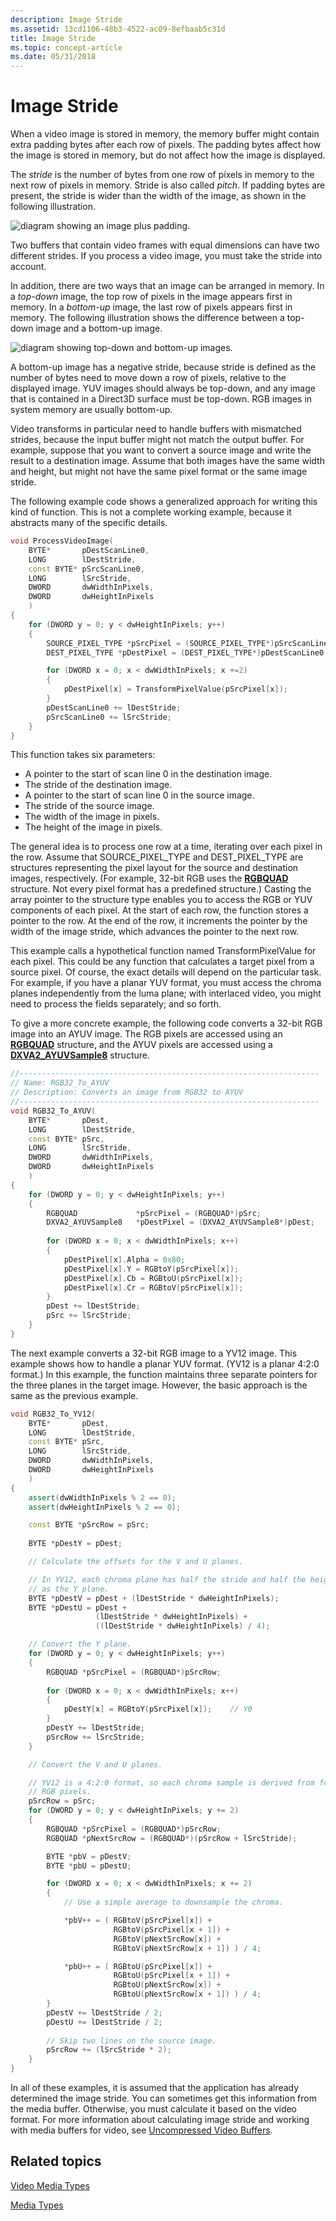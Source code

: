 ```yaml
---
description: Image Stride
ms.assetid: 13cd1106-48b3-4522-ac09-8efbaab5c31d
title: Image Stride
ms.topic: concept-article
ms.date: 05/31/2018
---
```


# Image Stride

When a video image is stored in memory, the memory buffer might contain extra padding bytes after each row of pixels. The padding bytes affect how the image is stored in memory, but do not affect how the image is displayed.

The *stride* is the number of bytes from one row of pixels in memory to the next row of pixels in memory. Stride is also called *pitch*. If padding bytes are present, the stride is wider than the width of the image, as shown in the following illustration.

![diagram showing an image plus padding.](images/c85c6a40-f0a8-48a3-b465-39ceada66339.gif)

Two buffers that contain video frames with equal dimensions can have two different strides. If you process a video image, you must take the stride into account.

In addition, there are two ways that an image can be arranged in memory. In a *top-down* image, the top row of pixels in the image appears first in memory. In a *bottom-up* image, the last row of pixels appears first in memory. The following illustration shows the difference between a top-down image and a bottom-up image.

![diagram showing top-down and bottom-up images.](images/f03bd9ff-0cf3-4a56-88c5-5b8c44637272.gif)

A bottom-up image has a negative stride, because stride is defined as the number of bytes need to move down a row of pixels, relative to the displayed image. YUV images should always be top-down, and any image that is contained in a Direct3D surface must be top-down. RGB images in system memory are usually bottom-up.

Video transforms in particular need to handle buffers with mismatched strides, because the input buffer might not match the output buffer. For example, suppose that you want to convert a source image and write the result to a destination image. Assume that both images have the same width and height, but might not have the same pixel format or the same image stride.

The following example code shows a generalized approach for writing this kind of function. This is not a complete working example, because it abstracts many of the specific details.


```C++
void ProcessVideoImage(
    BYTE*       pDestScanLine0,     
    LONG        lDestStride,        
    const BYTE* pSrcScanLine0,      
    LONG        lSrcStride,         
    DWORD       dwWidthInPixels,     
    DWORD       dwHeightInPixels
    )
{
    for (DWORD y = 0; y < dwHeightInPixels; y++)
    {
        SOURCE_PIXEL_TYPE *pSrcPixel = (SOURCE_PIXEL_TYPE*)pSrcScanLine0;
        DEST_PIXEL_TYPE *pDestPixel = (DEST_PIXEL_TYPE*)pDestScanLine0;

        for (DWORD x = 0; x < dwWidthInPixels; x +=2)
        {
            pDestPixel[x] = TransformPixelValue(pSrcPixel[x]);
        }
        pDestScanLine0 += lDestStride;
        pSrcScanLine0 += lSrcStride;
    }
}
```



This function takes six parameters:

-   A pointer to the start of scan line 0 in the destination image.
-   The stride of the destination image.
-   A pointer to the start of scan line 0 in the source image.
-   The stride of the source image.
-   The width of the image in pixels.
-   The height of the image in pixels.

The general idea is to process one row at a time, iterating over each pixel in the row. Assume that SOURCE\_PIXEL\_TYPE and DEST\_PIXEL\_TYPE are structures representing the pixel layout for the source and destination images, respectively. (For example, 32-bit RGB uses the [**RGBQUAD**](/windows/win32/api/wingdi/ns-wingdi-rgbquad) structure. Not every pixel format has a predefined structure.) Casting the array pointer to the structure type enables you to access the RGB or YUV components of each pixel. At the start of each row, the function stores a pointer to the row. At the end of the row, it increments the pointer by the width of the image stride, which advances the pointer to the next row.

This example calls a hypothetical function named TransformPixelValue for each pixel. This could be any function that calculates a target pixel from a source pixel. Of course, the exact details will depend on the particular task. For example, if you have a planar YUV format, you must access the chroma planes independently from the luma plane; with interlaced video, you might need to process the fields separately; and so forth.

To give a more concrete example, the following code converts a 32-bit RGB image into an AYUV image. The RGB pixels are accessed using an [**RGBQUAD**](/windows/win32/api/wingdi/ns-wingdi-rgbquad) structure, and the AYUV pixels are accessed using a [**DXVA2\_AYUVSample8**](/windows/desktop/api/dxva2api/ns-dxva2api-dxva2_ayuvsample8) structure.


```C++
//-------------------------------------------------------------------
// Name: RGB32_To_AYUV
// Description: Converts an image from RGB32 to AYUV
//-------------------------------------------------------------------
void RGB32_To_AYUV(
    BYTE*       pDest,
    LONG        lDestStride,
    const BYTE* pSrc,
    LONG        lSrcStride,
    DWORD       dwWidthInPixels,
    DWORD       dwHeightInPixels
    )
{
    for (DWORD y = 0; y < dwHeightInPixels; y++)
    {
        RGBQUAD             *pSrcPixel = (RGBQUAD*)pSrc;
        DXVA2_AYUVSample8   *pDestPixel = (DXVA2_AYUVSample8*)pDest;
        
        for (DWORD x = 0; x < dwWidthInPixels; x++)
        {
            pDestPixel[x].Alpha = 0x80;
            pDestPixel[x].Y = RGBtoY(pSrcPixel[x]);   
            pDestPixel[x].Cb = RGBtoU(pSrcPixel[x]);   
            pDestPixel[x].Cr = RGBtoV(pSrcPixel[x]);   
        }
        pDest += lDestStride;
        pSrc += lSrcStride;
    }
}
```



The next example converts a 32-bit RGB image to a YV12 image. This example shows how to handle a planar YUV format. (YV12 is a planar 4:2:0 format.) In this example, the function maintains three separate pointers for the three planes in the target image. However, the basic approach is the same as the previous example.


```C++
void RGB32_To_YV12(
    BYTE*       pDest,
    LONG        lDestStride,
    const BYTE* pSrc,
    LONG        lSrcStride,
    DWORD       dwWidthInPixels,
    DWORD       dwHeightInPixels
    )
{
    assert(dwWidthInPixels % 2 == 0);
    assert(dwHeightInPixels % 2 == 0);

    const BYTE *pSrcRow = pSrc;
    
    BYTE *pDestY = pDest;

    // Calculate the offsets for the V and U planes.

    // In YV12, each chroma plane has half the stride and half the height  
    // as the Y plane.
    BYTE *pDestV = pDest + (lDestStride * dwHeightInPixels);
    BYTE *pDestU = pDest + 
                   (lDestStride * dwHeightInPixels) + 
                   ((lDestStride * dwHeightInPixels) / 4);

    // Convert the Y plane.
    for (DWORD y = 0; y < dwHeightInPixels; y++)
    {
        RGBQUAD *pSrcPixel = (RGBQUAD*)pSrcRow;
        
        for (DWORD x = 0; x < dwWidthInPixels; x++)
        {
            pDestY[x] = RGBtoY(pSrcPixel[x]);    // Y0
        }
        pDestY += lDestStride;
        pSrcRow += lSrcStride;
    }

    // Convert the V and U planes.

    // YV12 is a 4:2:0 format, so each chroma sample is derived from four 
    // RGB pixels.
    pSrcRow = pSrc;
    for (DWORD y = 0; y < dwHeightInPixels; y += 2)
    {
        RGBQUAD *pSrcPixel = (RGBQUAD*)pSrcRow;
        RGBQUAD *pNextSrcRow = (RGBQUAD*)(pSrcRow + lSrcStride);

        BYTE *pbV = pDestV;
        BYTE *pbU = pDestU;

        for (DWORD x = 0; x < dwWidthInPixels; x += 2)
        {
            // Use a simple average to downsample the chroma.

            *pbV++ = ( RGBtoV(pSrcPixel[x]) +
                       RGBtoV(pSrcPixel[x + 1]) +       
                       RGBtoV(pNextSrcRow[x]) +         
                       RGBtoV(pNextSrcRow[x + 1]) ) / 4;        

            *pbU++ = ( RGBtoU(pSrcPixel[x]) +
                       RGBtoU(pSrcPixel[x + 1]) +       
                       RGBtoU(pNextSrcRow[x]) +         
                       RGBtoU(pNextSrcRow[x + 1]) ) / 4;    
        }
        pDestV += lDestStride / 2;
        pDestU += lDestStride / 2;
        
        // Skip two lines on the source image.
        pSrcRow += (lSrcStride * 2);
    }
}
```



In all of these examples, it is assumed that the application has already determined the image stride. You can sometimes get this information from the media buffer. Otherwise, you must calculate it based on the video format. For more information about calculating image stride and working with media buffers for video, see [Uncompressed Video Buffers](uncompressed-video-buffers.md).

## Related topics

<dl> <dt>

[Video Media Types](video-media-types.md)
</dt> <dt>

[Media Types](media-types.md)
</dt> </dl>

 

 
